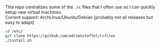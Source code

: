 This repo centralizes some of the `.rc` files that I often use so I can quickly setup new virtual machines.  
Current support: ArchLinux/Ubuntu/Debian (probably not all releases but easy to adapt)

```bash
cd /etc/
git clone https://github.com/adrienstoffel/rcfiles
./install.sh
```
